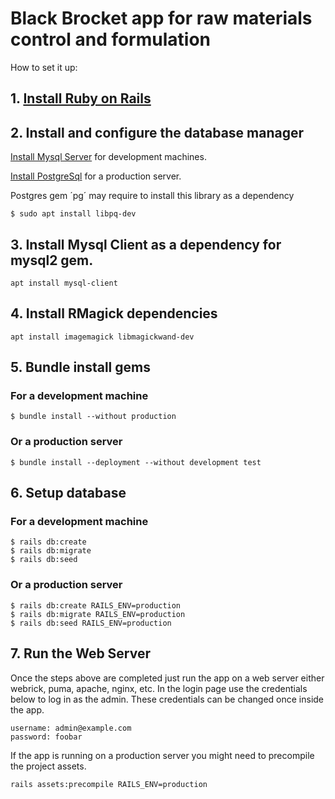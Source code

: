 # Black Brocket app for raw materials control and formulation

How to set it up:

## 1. [Install Ruby on Rails](https://www.digitalocean.com/community/tutorials/how-to-install-ruby-on-rails-with-rbenv-on-ubuntu-18-04)

## 2. Install and configure the database manager
[Install Mysql Server](https://www.digitalocean.com/community/tutorials/how-to-install-mysql-on-ubuntu-18-04) for development machines.

[Install PostgreSql](https://www.digitalocean.com/community/tutorials/how-to-install-and-use-postgresql-on-ubuntu-18-04) for a production server.

Postgres gem ´pg´ may require to install this library as a dependency

    $ sudo apt install libpq-dev

## 3. Install Mysql Client as a dependency for mysql2 gem.

    apt install mysql-client

## 4. Install RMagick dependencies

    apt install imagemagick libmagickwand-dev

## 5. Bundle install gems
### For a development machine
    $ bundle install --without production

### Or a production server
    $ bundle install --deployment --without development test

## 6. Setup database
### For a development machine
    $ rails db:create
    $ rails db:migrate
    $ rails db:seed

### Or a production server
    $ rails db:create RAILS_ENV=production
    $ rails db:migrate RAILS_ENV=production
    $ rails db:seed RAILS_ENV=production

## 7. Run the Web Server
Once the steps above are completed just run the app on a web server
either webrick, puma, apache, nginx, etc. In the login page use the credentials
below to log in as the admin. These credentials can be changed once inside
the app.

    username: admin@example.com
    password: foobar

If the app is running on a production server you might need to precompile
the project assets.

    rails assets:precompile RAILS_ENV=production
